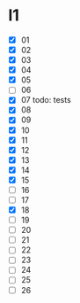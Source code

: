 # l1

- [x] 01
- [x] 02
- [x] 03
- [x] 04
- [x] 05
- [ ] 06
- [x] 07 todo: tests
- [x] 08
- [x] 09
- [x] 10
- [x] 11
- [x] 12
- [x] 13
- [x] 14
- [x] 15
- [ ] 16
- [ ] 17
- [x] 18
- [ ] 19
- [ ] 20
- [ ] 21
- [ ] 22
- [ ] 23
- [ ] 24
- [ ] 25
- [ ] 26
